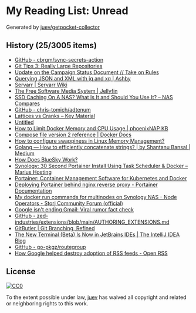 # My Reading List: Unread

Generated by [juev/getpocket-collector](https://github.com/juev/getpocket-collector)

## History (25/3005 items)

- [GitHub - cbrgm/sync-secrets-action](https://github.com/cbrgm/sync-secrets-action)
- [Git Tips 3: Really Large Repositories](https://blog.gitbutler.com/git-tips-3-really-large-repositories/)
- [Update on the Campaign Status Document // Take on Rules](https://takeonrules.com/2024/02/23/update-on-the-campaign-status-document/)
- [Querying JSON and XML with jq and xq | Ashby](https://www.ashbyhq.com/blog/engineering/jq-and-yq)
- [Servarr | Servarr Wiki](https://wiki.servarr.com)
- [The Free Software Media System | Jellyfin](https://jellyfin.org)
- [SSD Caching On A NAS? What Is It and Should You Use It? – NAS Compares](https://nascompares.com/2021/09/17/ssd-caching-on-a-nas-what-is-it-and-should-you-use-it/)
- [GitHub - chris-tomich/adtenum](https://github.com/chris-tomich/adtenum)
- [Lattices vs Cranks – Key Material](https://keymaterial.net/2024/02/24/lattices-vs-cranks/)
- [Untitled](https://baeldung.com/ops/docker-memory-limit)
- [How to Limit Docker Memory and CPU Usage | phoenixNAP KB](https://phoenixnap.com/kb/docker-memory-and-cpu-limit)
- [Compose file version 2 reference | Docker Docs](https://docs.docker.com/compose/compose-file/compose-file-v2/)
- [How to configure swappiness in Linux Memory Management?](https://unix.stackexchange.com/questions/265713/how-to-configure-swappiness-in-linux-memory-management)
- [Golang — How to efficiently concatenate strings? | by Shantanu Bansal | Medium](https://shantanubansal.medium.com/golang-how-to-efficiently-concatenate-strings-f2e51564f8d)
- [How Does BlueSky Work?](https://steveklabnik.com/writing/how-does-bluesky-work)
- [Synology: 30 Second Portainer Install Using Task Scheduler & Docker – Marius Hosting](https://mariushosting.com/synology-30-second-portainer-install-using-task-scheduler-docker/)
- [Portainer: Container Management Software for Kubernetes and Docker](https://www.portainer.io/)
- [Deploying Portainer behind nginx reverse proxy - Portainer Documentation](https://docs.portainer.io/advanced/reverse-proxy/nginx)
- [My docker run commands for multinodes on Synology NAS - Node Operators - Storj Community Forum (official)](https://forum.storj.io/t/my-docker-run-commands-for-multinodes-on-synology-nas/22034)
- [Google isn't ending Gmail: Viral rumor fact check](https://qz.com/google-gmail-viral-rumor-fact-check-1851281165)
- [GitHub - zed-industries/extensions/blob/main/AUTHORING_EXTENSIONS.md](https://github.com/zed-industries/extensions/blob/main/AUTHORING_EXTENSIONS.md)
- [GitButler | Git Branching, Refined](https://gitbutler.com)
- [The New Terminal (Beta) Is Now in JetBrains IDEs | The IntelliJ IDEA Blog](https://blog.jetbrains.com/idea/2024/02/the-new-terminal-beta-is-now-in-jetbrains-ides/)
- [GitHub - go-pkgz/routegroup](https://github.com/go-pkgz/routegroup)
- [How Google helped destroy adoption of RSS feeds - Open RSS](https://openrss.org/blog/how-google-helped-destroy-adoption-of-rss-feeds)

## License

[![CC0](https://mirrors.creativecommons.org/presskit/buttons/88x31/svg/cc-zero.svg)](https://creativecommons.org/publicdomain/zero/1.0/)

To the extent possible under law, [juev](https://github.com/juev) has waived all copyright and related or neighboring rights to this work.

